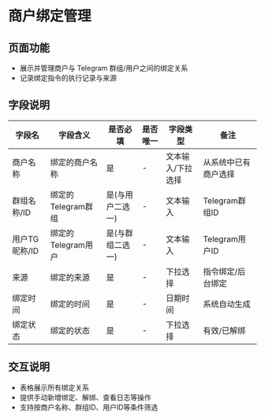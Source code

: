 # 商户绑定管理

## 页面功能
- 展示并管理商户与 Telegram 群组/用户之间的绑定关系
- 记录绑定指令的执行记录与来源

## 字段说明
| 字段名 | 字段含义 | 是否必填 | 是否唯一 | 字段类型 | 备注 |
| --- | --- | --- | --- | --- | --- |
| 商户名称 | 绑定的商户名称 | 是 | - | 文本输入/下拉选择 | 从系统中已有商户选择 |
| 群组名称/ID | 绑定的Telegram群组 | 是(与用户二选一) | - | 文本输入 | Telegram群组ID |
| 用户TG昵称/ID | 绑定的Telegram用户 | 是(与群组二选一) | - | 文本输入 | Telegram用户ID |
| 来源 | 绑定的来源 | 是 | - | 下拉选择 | 指令绑定/后台绑定 |
| 绑定时间 | 绑定的时间 | 是 | - | 日期时间 | 系统自动生成 |
| 绑定状态 | 绑定的状态 | 是 | - | 下拉选择 | 有效/已解绑 |

## 交互说明
- 表格展示所有绑定关系
- 提供手动新增绑定、解绑、查看日志等操作
- 支持按商户名称、群组ID、用户ID等条件筛选 